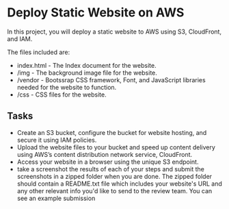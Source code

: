# Deploy Static Website on AWS

In this project, you will deploy a static website to AWS using S3, CloudFront, and IAM.

The files included are: 

- index.html - The Index document for the website.
- /img - The background image file for the website.
- /vendor - Bootssrap CSS framework, Font, and JavaScript libraries needed for the website to function.
- /css - CSS files for the website.

## Tasks
- Create an S3 bucket, configure the bucket for website hosting, and secure it using IAM policies.
- Upload the website files to your bucket and speed up content delivery using AWS’s content distribution network service, CloudFront.
- Access your website in a browser using the unique S3 endpoint.
- take a screenshot the results of each of your steps and submit the screenshots in a zipped folder when you are done. The zipped folder should contain a README.txt file which includes your website's URL and any other relevant info you'd like to send to the review team. You can see an example submission
